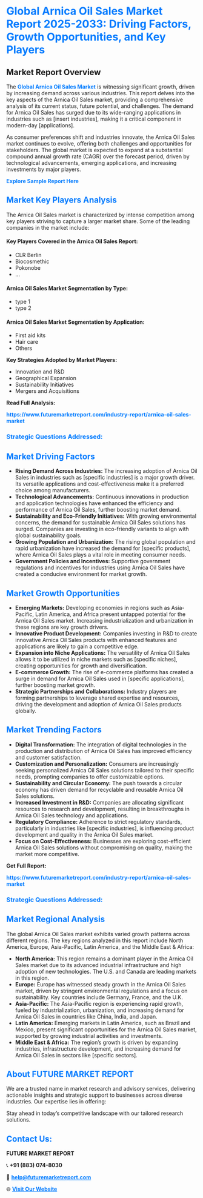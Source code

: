 <h1 style="color: #007BFF;">Global Arnica Oil Sales Market Report 2025-2033: Driving Factors, Growth Opportunities, and Key Players</h1>

<section id="overview">
<h2>Market Report Overview</h2>
<p>The <a href="https://www.futuremarketreport.com/industry-report/arnica-oil-sales-market" style="color: #007BFF; text-decoration: none;"><strong>Global Arnica Oil Sales Market</strong></a> is witnessing significant growth, driven by increasing demand across various industries. This report delves into the key aspects of the Arnica Oil Sales market, providing a comprehensive analysis of its current status, future potential, and challenges. The demand for Arnica Oil Sales has surged due to its wide-ranging applications in industries such as [insert industries], making it a critical component in modern-day [applications].</p>
<p>As consumer preferences shift and industries innovate, the Arnica Oil Sales market continues to evolve, offering both challenges and opportunities for stakeholders. The global market is expected to expand at a substantial compound annual growth rate (CAGR) over the forecast period, driven by technological advancements, emerging applications, and increasing investments by major players.</p>
</section>

<section id="overview">
<p><a href="https://www.futuremarketreport.com/request-sample/reportId=108719" style="color: #007BFF; text-decoration: none;"><strong>Explore Sample Report Here</strong></a></p>
</section>

<section id="key-players">
<h2 style="color: #007BFF;">Market Key Players Analysis</h2>
<p>The Arnica Oil Sales market is characterized by intense competition among key players striving to capture a larger market share. Some of the leading companies in the market include:</p>
<h4>Key Players Covered in the Arnica Oil Sales Report:</h4>
<ul><li>CLR Berlin</li><li>Biocosmethic</li><li>Pokonobe</li><li>...</li></ul>
<h4>Arnica Oil Sales Market Segmentation by Type:</h4>
<ul><li>type 1</li><li>type 2</li></ul>

<h4>Arnica Oil Sales Market Segmentation by Application:</h4>
<ul><li>First aid kits</li><li>Hair care</li><li>Others</li></ul>
<p><strong>Key Strategies Adopted by Market Players:</strong></p>
<ul>
<li>Innovation and R&D</li>
<li>Geographical Expansion</li>
<li>Sustainability Initiatives</li>
<li>Mergers and Acquisitions</li>
</ul>
</section>

<section>
<p><strong>Read Full Analysis: </strong></p><a href="https://www.futuremarketreport.com/industry-report/arnica-oil-sales-market" style="color: #007BFF; text-decoration: none;"><strong>https://www.futuremarketreport.com/industry-report/arnica-oil-sales-market</strong></a>
<h3 style="color: #007BFF;">Strategic Questions Addressed:</h3>
</section>

<section id="driving-factors">
<h2 style="color: #007BFF;">Market Driving Factors</h2>
<ul>
<li><strong>Rising Demand Across Industries:</strong> The increasing adoption of Arnica Oil Sales in industries such as [specific industries] is a major growth driver. Its versatile applications and cost-effectiveness make it a preferred choice among manufacturers.</li>
<li><strong>Technological Advancements:</strong> Continuous innovations in production and application technologies have enhanced the efficiency and performance of Arnica Oil Sales, further boosting market demand.</li>
<li><strong>Sustainability and Eco-Friendly Initiatives:</strong> With growing environmental concerns, the demand for sustainable Arnica Oil Sales solutions has surged. Companies are investing in eco-friendly variants to align with global sustainability goals.</li>
<li><strong>Growing Population and Urbanization:</strong> The rising global population and rapid urbanization have increased the demand for [specific products], where Arnica Oil Sales plays a vital role in meeting consumer needs.</li>
<li><strong>Government Policies and Incentives:</strong> Supportive government regulations and incentives for industries using Arnica Oil Sales have created a conducive environment for market growth.</li>
</ul>
</section>

<section id="growth-opportunities">
<h2 style="color: #007BFF;">Market Growth Opportunities</h2>
<ul>
<li><strong>Emerging Markets:</strong> Developing economies in regions such as Asia-Pacific, Latin America, and Africa present untapped potential for the Arnica Oil Sales market. Increasing industrialization and urbanization in these regions are key growth drivers.</li>
<li><strong>Innovative Product Development:</strong> Companies investing in R&D to create innovative Arnica Oil Sales products with enhanced features and applications are likely to gain a competitive edge.</li>
<li><strong>Expansion into Niche Applications:</strong> The versatility of Arnica Oil Sales allows it to be utilized in niche markets such as [specific niches], creating opportunities for growth and diversification.</li>
<li><strong>E-commerce Growth:</strong> The rise of e-commerce platforms has created a surge in demand for Arnica Oil Sales used in [specific applications], further boosting market growth.</li>
<li><strong>Strategic Partnerships and Collaborations:</strong> Industry players are forming partnerships to leverage shared expertise and resources, driving the development and adoption of Arnica Oil Sales products globally.</li>
</ul>
</section>

<section id="trending-factors">
<h2 style="color: #007BFF;">Market Trending Factors</h2>
<ul>
<li><strong>Digital Transformation:</strong> The integration of digital technologies in the production and distribution of Arnica Oil Sales has improved efficiency and customer satisfaction.</li>
<li><strong>Customization and Personalization:</strong> Consumers are increasingly seeking personalized Arnica Oil Sales solutions tailored to their specific needs, prompting companies to offer customizable options.</li>
<li><strong>Sustainability and Circular Economy:</strong> The push towards a circular economy has driven demand for recyclable and reusable Arnica Oil Sales solutions.</li>
<li><strong>Increased Investment in R&D:</strong> Companies are allocating significant resources to research and development, resulting in breakthroughs in Arnica Oil Sales technology and applications.</li>
<li><strong>Regulatory Compliance:</strong> Adherence to strict regulatory standards, particularly in industries like [specific industries], is influencing product development and quality in the Arnica Oil Sales market.</li>
<li><strong>Focus on Cost-Effectiveness:</strong> Businesses are exploring cost-efficient Arnica Oil Sales solutions without compromising on quality, making the market more competitive.</li>
</ul>
</section>

<section>
<p><strong>Get Full Report: </strong></p><a href="https://www.futuremarketreport.com/industry-report/arnica-oil-sales-market" style="color: #007BFF; text-decoration: none;"><strong>https://www.futuremarketreport.com/industry-report/arnica-oil-sales-market</strong></a>
<h3 style="color: #007BFF;">Strategic Questions Addressed:</h3>
</section>


<section id="regional-analysis">
<h2 style="color: #007BFF;">Market Regional Analysis</h2>
<p>The global Arnica Oil Sales market exhibits varied growth patterns across different regions. The key regions analyzed in this report include North America, Europe, Asia-Pacific, Latin America, and the Middle East & Africa:</p>
<ul>
<li><strong>North America:</strong> This region remains a dominant player in the Arnica Oil Sales market due to its advanced industrial infrastructure and high adoption of new technologies. The U.S. and Canada are leading markets in this region.</li>
<li><strong>Europe:</strong> Europe has witnessed steady growth in the Arnica Oil Sales market, driven by stringent environmental regulations and a focus on sustainability. Key countries include Germany, France, and the U.K.</li>
<li><strong>Asia-Pacific:</strong> The Asia-Pacific region is experiencing rapid growth, fueled by industrialization, urbanization, and increasing demand for Arnica Oil Sales in countries like China, India, and Japan.</li>
<li><strong>Latin America:</strong> Emerging markets in Latin America, such as Brazil and Mexico, present significant opportunities for the Arnica Oil Sales market, supported by growing industrial activities and investments.</li>
<li><strong>Middle East & Africa:</strong> The region’s growth is driven by expanding industries, infrastructure development, and increasing demand for Arnica Oil Sales in sectors like [specific sectors].</li>
</ul>
</section>

<footer>
<h2 style="color: #007BFF;">About FUTURE MARKET REPORT</h2>
<p>We are a trusted name in market research and advisory services, delivering actionable insights and strategic support to businesses across diverse industries. Our expertise lies in offering:</p>

<p>Stay ahead in today’s competitive landscape with our tailored research solutions.</p>

<h2 style="color: #007BFF;">Contact Us:</h2>
<p><strong>FUTURE MARKET REPORT</strong></p>
<p>📞 <strong>+91 (883) 074-8030</strong></p>
<p>📧 <strong><a href="mailto:help@futuremarketreport.com" style="color: #007BFF;">help@futuremarketreport.com</a></strong></p>
<p>🌐 <strong><a href="https://www.futuremarketreport.com/" style="color: #007BFF;">Visit Our Website</a></strong></p>
</footer>